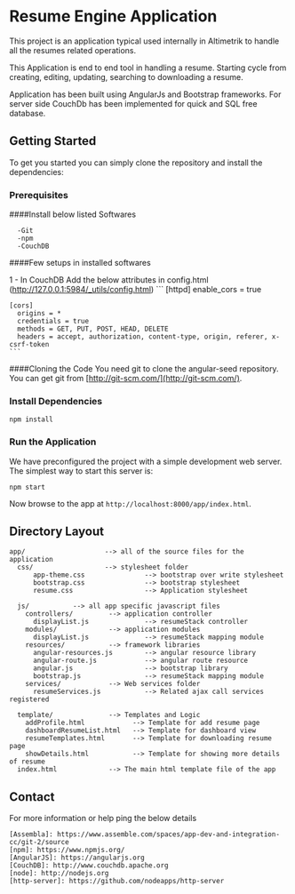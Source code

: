 # Resume Engine Application

This project is an application typical used internally in Altimetrik to handle all the resumes related operations.

This Application is end to end tool in handling a resume. Starting cycle from creating, editing, updating, searching to downloading a resume.   

Application has been built using AngularJs and Bootstrap frameworks. For server side CouchDb has been implemented for quick and SQL free database.

## Getting Started

To get you started you can simply clone the repository and install the dependencies:

### Prerequisites

####Install below listed Softwares
```
  -Git
  -npm
  -CouchDB
```
####Few setups in installed softwares

1 - In CouchDB
    Add the below attributes in config.html (http://127.0.0.1:5984/_utils/config.html)
    ```
    [httpd]
      enable_cors = true

    [cors]
      origins = *
      credentials = true
      methods = GET, PUT, POST, HEAD, DELETE
      headers = accept, authorization, content-type, origin, referer, x-csrf-token
    ```

####Cloning the Code
You need git to clone the angular-seed repository. You can get git from
[http://git-scm.com/](http://git-scm.com/).


### Install Dependencies

```
npm install
```

### Run the Application

We have preconfigured the project with a simple development web server.  The simplest way to start
this server is:

```
npm start
```

Now browse to the app at `http://localhost:8000/app/index.html`.

## Directory Layout

```
app/                    --> all of the source files for the application
  css/                  --> stylesheet folder
      app-theme.css               --> bootstrap over write stylesheet
      bootstrap.css               --> bootstrap stylesheet
      resume.css                  --> Application stylesheet

  js/           --> all app specific javascript files
    controllers/         --> application controller 
      displayList.js              --> resumeStack controller
    modules/             --> application modules 
      displayList.js              --> resumeStack mapping module
    resources/           --> framework libraries
      angular-resources.js        --> angular resource library
      angular-route.js            --> angular route resource
      angular.js                  --> bootstrap library
      bootstrap.js                --> resumeStack mapping module
    services/            --> Web services folder
      resumeServices.js           --> Related ajax call services registered

  template/              --> Templates and Logic
    addProfile.html            --> Template for add resume page
    dashboardResumeList.html   --> Template for dashboard view
    resumeTemplates.html       --> Template for downloading resume page
    showDetails.html           --> Template for showing more details of resume
  index.html             --> The main html template file of the app
```

## Contact

For more information or help ping the below details

```
[Assembla]: https://www.assemble.com/spaces/app-dev-and-integration-cc/git-2/source
[npm]: https://www.npmjs.org/
[AngularJS]: https://angularjs.org
[CouchDB]: http://www.couchdb.apache.org
[node]: http://nodejs.org
[http-server]: https://github.com/nodeapps/http-server
```